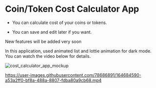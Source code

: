 # Coin/Token Cost Calculator App


- You can calculate cost of your coins or tokens.

- You can save and edit later if you want.

New features will be added very soon


In this application, used animated list and lottie animation for dark mode.
You can watch the video below for details.




![cost_calculator_app_mockup](https://user-images.githubusercontent.com/78686891/164681000-f0d803cc-91ff-4b14-9d34-571e84e04fc6.png)




https://user-images.githubusercontent.com/78686891/164684590-a53a2ff0-bf8a-488a-8807-fdba80a9cb68.mp4

